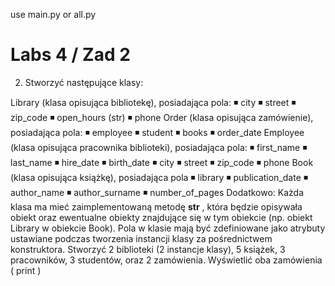 use main.py or all.py

# Labs 4 / Zad 2

2. Stworzyć następujące klasy:

Library (klasa opisująca bibliotekę), posiadająca pola:
◾ city
◾ street
◾ zip_code
◾ open_hours (str)
◾ phone
Order (klasa opisująca zamówienie), posiadająca pola:
◾ employee
◾ student
◾ books
◾ order_date
Employee (klasa opisująca pracownika biblioteki), posiadająca pola:
◾ first_name
◾ last_name
◾ hire_date
◾ birth_date
◾ city
◾ street
◾ zip_code
◾ phone
Book (klasa opisująca książkę), posiadająca pola
◾ library
◾ publication_date
◾ author_name
◾ author_surname
◾ number_of_pages
Dodatkowo:
Każda klasa ma mieć zaimplementowaną metodę __str__ , która będzie opisywała obiekt oraz ewentualne obiekty
znajdujące się w tym obiekcie (np. obiekt Library w obiekcie Book).
Pola w klasie mają być zdefiniowane jako atrybuty ustawiane podczas tworzenia instancji klasy za pośrednictwem
konstruktora.
Stworzyć 2 biblioteki (2 instancje klasy), 5 książek, 3 pracowników, 3 studentów, oraz 2 zamówienia.
Wyświetlić oba zamówienia ( print )
